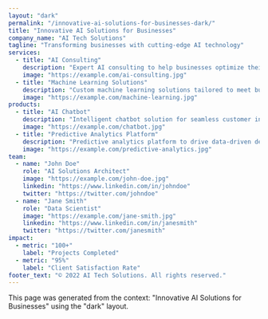 ```yaml
---
layout: "dark"
permalink: "/innovative-ai-solutions-for-businesses-dark/"
title: "Innovative AI Solutions for Businesses"
company_name: "AI Tech Solutions"
tagline: "Transforming businesses with cutting-edge AI technology"
services:
  - title: "AI Consulting"
    description: "Expert AI consulting to help businesses optimize their operations."
    image: "https://example.com/ai-consulting.jpg"
  - title: "Machine Learning Solutions"
    description: "Custom machine learning solutions tailored to meet business needs."
    image: "https://example.com/machine-learning.jpg"
products:
  - title: "AI Chatbot"
    description: "Intelligent chatbot solution for seamless customer interactions."
    image: "https://example.com/chatbot.jpg"
  - title: "Predictive Analytics Platform"
    description: "Predictive analytics platform to drive data-driven decision making."
    image: "https://example.com/predictive-analytics.jpg"
team:
  - name: "John Doe"
    role: "AI Solutions Architect"
    image: "https://example.com/john-doe.jpg"
    linkedin: "https://www.linkedin.com/in/johndoe"
    twitter: "https://twitter.com/johndoe"
  - name: "Jane Smith"
    role: "Data Scientist"
    image: "https://example.com/jane-smith.jpg"
    linkedin: "https://www.linkedin.com/in/janesmith"
    twitter: "https://twitter.com/janesmith"
impact:
  - metric: "100+"
    label: "Projects Completed"
  - metric: "95%"
    label: "Client Satisfaction Rate"
footer_text: "© 2022 AI Tech Solutions. All rights reserved."
---
```


This page was generated from the context: "Innovative AI Solutions for Businesses" using the "dark" layout.
